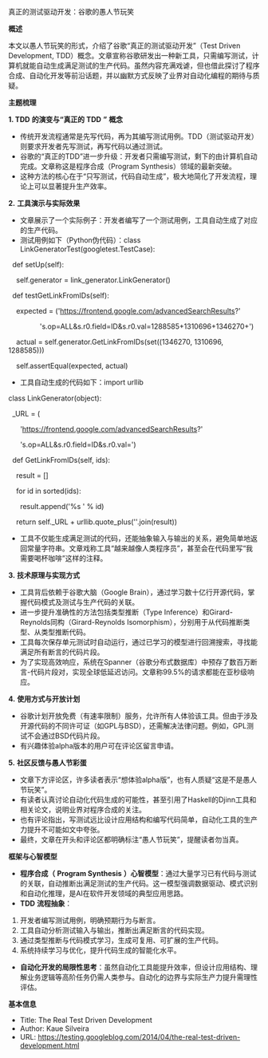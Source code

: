 真正的测试驱动开发：谷歌的愚人节玩笑

  

**概述**

  

本文以愚人节玩笑的形式，介绍了谷歌“真正的测试驱动开发”（Test Driven Development, TDD）概念。文章宣称谷歌研发出一种新工具，只需编写测试，计算机就能自动生成满足测试的生产代码。虽然内容充满戏谑，但也借此探讨了程序合成、自动化开发等前沿话题，并以幽默方式反映了业界对自动化编程的期待与质疑。

  

**主题梳理**

  

**1. TDD** **的演变与“真正的** **TDD** **”** **概念**

- 传统开发流程通常是先写代码，再为其编写测试用例。TDD（测试驱动开发）则要求开发者先写测试，再写代码以通过测试。
- 谷歌的“真正的TDD”进一步升级：开发者只需编写测试，剩下的由计算机自动完成。文章称这是程序合成（Program Synthesis）领域的最新突破。
- 这种方法的核心在于“只写测试，代码自动生成”，极大地简化了开发流程，理论上可以显著提升生产效率。

  

**2.** **工具演示与实际效果**

- 文章展示了一个实际例子：开发者编写了一个测试用例，工具自动生成了对应的生产代码。
- 测试用例如下（Python伪代码）：class LinkGeneratorTest(googletest.TestCase):

  def setUp(self):

    self.generator = link_generator.LinkGenerator()

  def testGetLinkFromIDs(self):

    expected = ('https://frontend.google.com/advancedSearchResults?'

                's.op=ALL&s.r0.field=ID&s.r0.val=1288585+1310696+1346270+')

    actual = self.generator.GetLinkFromIDs(set((1346270, 1310696, 1288585)))

    self.assertEqual(expected, actual)

  

- 工具自动生成的代码如下：import urllib

class LinkGenerator(object):

  _URL = (

      'https://frontend.google.com/advancedSearchResults?'

      's.op=ALL&s.r0.field=ID&s.r0.val=')

  def GetLinkFromIDs(self, ids):

    result = []

    for id in sorted(ids):

      result.append('%s ' % id)

    return self._URL + urllib.quote_plus(''.join(result))

  

- 工具不仅能生成满足测试的代码，还能抽象输入与输出的关系，避免简单地返回常量字符串。文章戏称工具“越来越像人类程序员”，甚至会在代码里写“我需要喝杯咖啡”这样的注释。

  

**3.** **技术原理与实现方式**

- 工具背后依赖于谷歌大脑（Google Brain），通过学习数十亿行开源代码，掌握代码模式及测试与生产代码的关联。
- 进一步提升准确性的方法包括类型推断（Type Inference）和Girard-Reynolds同构（Girard-Reynolds Isomorphism），分别用于从代码推断类型、从类型推断代码。
- 工具每次保存单元测试时自动运行，通过已学习的模型进行回溯搜索，寻找能满足所有断言的代码片段。
- 为了实现高效响应，系统在Spanner（谷歌分布式数据库）中预存了数百万断言-代码片段对，实现全球低延迟访问。文章称99.5%的请求都能在亚秒级响应。

  

**4.** **使用方式与开放计划**

- 谷歌计划开放免费（有速率限制）服务，允许所有人体验该工具。但由于涉及开源代码的不同许可证（如GPL与BSD），还需解决法律问题。例如，GPL测试不会通过BSD代码片段。
- 有兴趣体验alpha版本的用户可在评论区留言申请。

  

**5.** **社区反馈与愚人节彩蛋**

- 文章下方评论区，许多读者表示“想体验alpha版”，也有人质疑“这是不是愚人节玩笑”。
- 有读者认真讨论自动化代码生成的可能性，甚至引用了Haskell的Djinn工具和相关论文，说明业界对程序合成的关注。
- 也有评论指出，写测试远比设计应用结构和编写代码简单，自动化工具的生产力提升不可能如文中夸张。
- 最终，文章在开头和评论区都明确标注“愚人节玩笑”，提醒读者勿当真。

  

**框架与心智模型**

- **程序合成（** **Program Synthesis** **）心智模型**：通过大量学习已有代码与测试的关联，自动推断出满足测试的生产代码。这一模型强调数据驱动、模式识别和自动化推理，是AI在软件开发领域的典型应用思路。
- **TDD** **流程抽象**：

1. 开发者编写测试用例，明确预期行为与断言。
2. 工具自动分析测试输入与输出，推断出满足断言的代码实现。
3. 通过类型推断与代码模式学习，生成可复用、可扩展的生产代码。
4. 系统持续学习与优化，提升代码生成的智能化水平。

- **自动化开发的局限性思考**：虽然自动化工具能提升效率，但设计应用结构、理解业务逻辑等高阶任务仍需人类参与。自动化的边界与实际生产力提升需理性评估。

  

**基本信息**

- Title: The Real Test Driven Development
- Author: Kaue Silveira
- URL: https://testing.googleblog.com/2014/04/the-real-test-driven-development.html